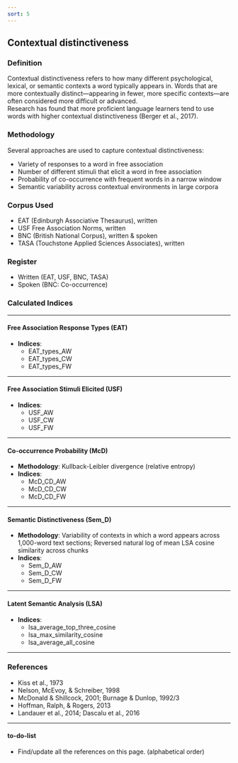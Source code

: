 ```yaml
---
sort: 5
---
```


## Contextual distinctiveness

### Definition
Contextual distinctiveness refers to how many different psychological, lexical, or semantic contexts a word typically appears in. Words that are more contextually distinct—appearing in fewer, more specific contexts—are often considered more difficult or advanced.  
Research has found that more proficient language learners tend to use words with higher contextual distinctiveness (Berger et al., 2017).

### Methodology
Several approaches are used to capture contextual distinctiveness:
- Variety of responses to a word in free association
- Number of different stimuli that elicit a word in free association
- Probability of co-occurrence with frequent words in a narrow window
- Semantic variability across contextual environments in large corpora

### Corpus Used
- EAT (Edinburgh Associative Thesaurus), written
- USF Free Association Norms, written
- BNC (British National Corpus), written & spoken
- TASA (Touchstone Applied Sciences Associates), written

### Register
- Written (EAT, USF, BNC, TASA)  
- Spoken (BNC: Co-occurrence)

### Calculated Indices

---

#### Free Association Response Types (EAT)
- **Indices**:
  - EAT_types_AW  
  - EAT_types_CW  
  - EAT_types_FW   

---

#### Free Association Stimuli Elicited (USF)
- **Indices**:
  - USF_AW  
  - USF_CW  
  - USF_FW  

---

#### Co-occurrence Probability (McD)
- **Methodology**: Kullback-Leibler divergence (relative entropy)
- **Indices**:
  - McD_CD_AW  
  - McD_CD_CW  
  - McD_CD_FW  

---

#### Semantic Distinctiveness (Sem_D)
- **Methodology**: Variability of contexts in which a word appears across 1,000-word text sections; Reversed natural log of mean LSA cosine similarity across chunks
- **Indices**:
  - Sem_D_AW  
  - Sem_D_CW  
  - Sem_D_FW  

---

#### Latent Semantic Analysis (LSA)
- **Indices**:
	- lsa_average_top_three_cosine
	- lsa_max_similarity_cosine
	- lsa_average_all_cosine

---

### References
- Kiss et al., 1973
- Nelson, McEvoy, & Schreiber, 1998
- McDonald & Shillcock, 2001; Burnage & Dunlop, 1992/3
- Hoffman, Ralph, & Rogers, 2013
- Landauer et al., 2014; Dascalu et al., 2016

---

#### to-do-list
- Find/update all the references on this page. (alphabetical order)